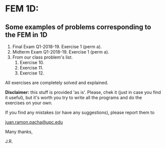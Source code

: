 # FEM 1D: 
## Some examples of problems corresponding to the FEM in 1D

1. Final Exam Q1-2018-19. Exercise 1 (perm a).
1. Midterm Exam Q1-2018-19. Exercise 1 (perm a).
1. From our class problem's list.
    1. Exercise 10.
    1. Exercise 11.
    1. Exercise 12.

All exercises are completely solved  and explained.

**Disclaimer:** this stuff is provided 'as is'. Please, chek it (just in case 
you find it useful), but it's worth you try to write all the programs and do the
exercises on your own.

If you find any mistakes (or have any suggestions), please report them to 

juan.ramon.pacha@upc.edu 

Many thanks,

J.R.
